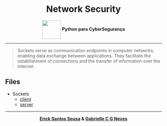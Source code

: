 
<div align=center>
    <h1>Network Security</h1>
</div>

<div align=center>
    <img align=center src="https://assespropr.org.br/wp-content/uploads/2022/05/Senai.png" width=60> <b>Python para CyberSegurança</b>
</div>


---

> Sockets serve as communication endpoints in computer networks, enabling data exchange between applications. They facilitate the establishment of connections and the transfer of information over the Internet.


## Files
- Sockets
  - [client](/Sockets/client.py)
  - [server](/Sockets/server.py)
---

<div align='center'>
    <strong>
        <a href='https://github.com/ericksantos12'>Erick Santos Sousa</a> &
        <a href='https://github.com/GabrielleCGNeves'>Gabrielle C G Neves</a>
    </strong>
</div>